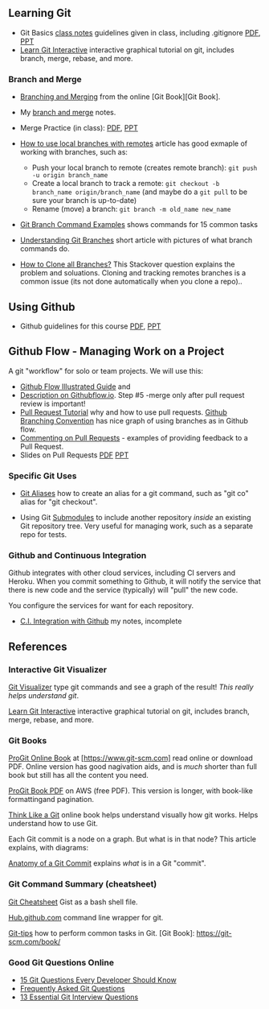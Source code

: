 ## Learning Git

* Git Basics [class notes](git-basics) guidelines given in class, including .gitignore [PDF](Git-Basics.pdf), [PPT]([Git-Basics.ppt)
* [Learn Git Interactive](https://learngitbranching.js.org) interactive graphical tutorial on git, includes branch, merge, rebase, and more.

### Branch and Merge

* [Branching and Merging](https://git-scm.com/book/en/v2/Git-Branching-Basic-Branching-and-Merging) from the online [Git Book][Git Book].
* My [branch and merge](branch-and-merge) notes.
* Merge Practice (in class): [PDF](Merge-Practice.pdf), [PPT](Merge-Practice.ppt)
* [How to use local branches with remotes](https://www.freecodecamp.org/forum/t/push-a-new-local-branch-to-a-remote-git-repository-and-track-it-too/13222) article has good exmaple of working with branches, such as:
    - Push your local branch to remote (creates remote branch): `git push -u origin branch_name`
    - Create a local branch to track a remote: `git checkout -b branch_name origin/branch_name` (and maybe do a `git pull` to be sure your branch is up-to-date)
    - Rename (move) a branch: `git branch -m old_name new_name`

* [Git Branch Command Examples](ttps://www.thegeekstuff.com/2017/06/git-branch/) shows commands for 15 common tasks

* [Understanding Git Branches](https://www.sbf5.com/~cduan/technical/git/git-2.shtml) short article with pictures of what branch commands do.
* [How to Clone all Branches?](https://stackoverflow.com/questions/67699/how-to-clone-all-remote-branches-in-git)  This Stackover question explains the problem and soluations. Cloning and tracking remotes branches is a common issue (its not done automatically when you clone a repo)..

## Using Github

* Github guidelines for this course [PDF](Using-Github.pdf), [PPT](Using-Github.ppt)

## Github Flow - Managing Work on a Project

A git "workflow" for solo or team projects.  We will use this:

* [Github Flow Illustrated Guide](https://guides.github.com/introduction/flow/) and
* [Description on Githubflow.io](https://githubflow.github.io/). Step #5 -merge only after pull request review is important! 
* [Pull Request Tutorial](https://yangsu.github.io/pull-request-tutorial/) why and how to use pull requests.
[Github Branching Convention](https://gist.github.com/digitaljhelms/4287848) has nice graph of using branches as in Github flow.
* [Commenting on Pull Requests](https://help.github.com/en/articles/commenting-on-a-pull-request) - examples of providing feedback to a Pull Request.
* Slides on Pull Requests [PDF](Pull-Requests.pdf) [PPT](Pull-Requests.ppt)

### Specific Git Uses

* [Git Aliases](aliases) how to create an alias for a git command, such as "git co" alias for "git checkout".

* Using Git [Submodules](submodule) to include another repository *inside* an existing Git repository tree.  Very useful for managing work, such as a separate repo for tests.

### Github and Continuous Integration

Github integrates with other cloud services, including CI servers and Heroku.
When you commit something to Github, it will notify the service that there is new code and the service (typically) will "pull" the new code.

You configure the services for want for each repository.

* [C.I. Integration with Github](ci-integration) my notes, incomplete

## References

### Interactive Git Visualizer

[Git Visualizer](http://git-school.github.io/visualizing-git) type git commands and see a graph of the result! *This really helps understand git*. 

[Learn Git Interactive](https://learngitbranching.js.org) interactive graphical tutorial on git, includes branch, merge, rebase, and more.


### Git Books

[ProGit Online Book](https://www.git-scm.com/book/en/v2) at [https://www.git-scm.com] read online or download PDF.  Online version has good nagivation aids, and is *much* shorter than full book but still has all the content you need.

[ProGit Book PDF](https://progit2.s3.amazonaws.com/en/2016-03-22-f3531/progit-en.1084.pdf) on AWS (free PDF).  This version is longer, with book-like formattingand pagination.

[Think Like a Git](http://think-like-a-git.net/) online book helps understand visually how git works.  Helps understand how to use Git.

Each Git commit is a node on a graph.  But what is in that node?  This article explains, with diagrams:

[Anatomy of a Git Commit](https://blog.thoughtram.io/git/2014/11/18/the-anatomy-of-a-git-commit.html) explains *what* is in a Git "commit".  

### Git Command Summary (cheatsheet)

[Git Cheatsheet](https://gist.github.com/raineorshine/5128563) Gist as a bash shell file.

[Hub.github.com](https://hub.github.com/) command line wrapper for git.

[Git-tips](https://github.com/git-tips/tips) how to perform common tasks in Git. 
[Git Book]: https://git-scm.com/book/

### Good Git Questions Online

* [15 Git Questions Every Developer Should Know](https://medium.com/@gauravtaywade/15-interview-questions-about-git-that-every-developer-should-know-bcaf30409647)
* [Frequently Asked Git Questions](https://www.git-tower.com/learn/git/faq)
* [13 Essential Git Interview Questions](https://www.toptal.com/git/interview-questions)
